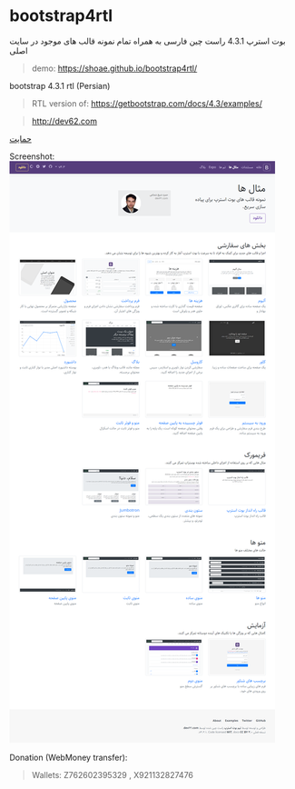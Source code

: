 # bootstrap4rtl

بوت استرپ 4.3.1 راست چین فارسی
به همراه تمام نمونه قالب های موجود در سایت اصلی

> demo: https://shoae.github.io/bootstrap4rtl/

bootstrap 4.3.1 rtl (Persian)

> RTL version of: https://getbootstrap.com/docs/4.3/examples/

> http://dev62.com


<a class="btn btn-success" tarhet="_blank" href="https://ppng.ir/d/itL4">حمایت</a>

Screenshot:
![Screenshot](assets/preview.png)

Donation (WebMoney transfer):

> Wallets: Z762602395329 , X921132827476
